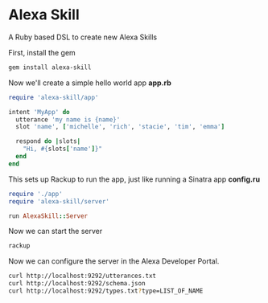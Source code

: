 # Alexa Skill 
A Ruby based DSL to create new Alexa Skills 

First, install the gem
```bash
gem install alexa-skill
```

Now we'll create a simple hello world app
**app.rb**
```ruby
require 'alexa-skill/app'

intent 'MyApp' do
  utterance 'my name is {name}'
  slot 'name', ['michelle', 'rich', 'stacie', 'tim', 'emma']

  respond do |slots|
    "Hi, #{slots['name']}"
  end
end
```

This sets up Rackup to run the app, just like running a Sinatra app
**config.ru**
```ruby
require './app'
require 'alexa-skill/server'

run AlexaSkill::Server
```

Now we can start the server
```bash
rackup
```

Now we can configure the server in the Alexa Developer Portal.
```bash
curl http://localhost:9292/utterances.txt
curl http://localhost:9292/schema.json
curl http://localhost:9292/types.txt?type=LIST_OF_NAME
```
